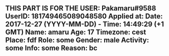 THIS PART IS FOR THE USER: Pakamaru#9588
UserID: 181749465089048580
Applied at: Date: 2017-12-27 (YYYY-MM-DD) - Time: 14:49:29 (+1 GMT)
Name: amaru
Age: 17
Timezone: cest
Place: fdf
Role: some
Gender: male
Activity: some
Info: some
Reason: bc
---------------------------------------------------------------------------------------

